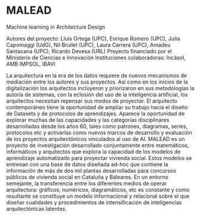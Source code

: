 # MALEAD
Machine learning in Architecture Design

Autores del proyecto:  Lluís Ortega (UPC), Enrique Romero (UPC), Julia Capomaggi (UdG), Nil Brullet (UPC), Laura Carrera (UPC), Amadeu Santacana (UPC), Ricardo Devesa (URL) Proyecto financiado por el Ministerio de Ciencias e Innovación Instituciones colaboradoras: Incàsol, AMB IMPSOL, IBAVI 

La arquitectura en la era de los datos requiere de nuevos mecanismos de mediación entre los autores y sus proyectos. Así como en los inicios de la digitalización los arquitectos incluyeron y priorizaron en sus metodologías la autoría de sistemas, con la eclosión del uso de la inteligencia artificial, los arquitectos necesitan repensar sus modos de proyectar. El arquitecto contemporáneo tiene la oportunidad de ampliar su trabajo hacia el diseño de Datasets y de protocolos de aprendizajes. Aparece la oportunidad de explorar muchas de las capacidades y las categorías disciplinares desarrolladas desde los años 60, tales como patrones, diagramas, series, protocolos etc y activarlas como nuevos marcos de desarrollo y evaluación de los proyectos arquitectónicos vinculados al uso de AI. MALEAD es un proyecto de investigación desarrollado conjuntamente entre matemáticos, informáticos y arquitectos que explora la capacidad de los modelos de aprendizaje automatizado para proyectar vivienda social. Estos modelos se entrenan con una base de datos diseñada ad-hoc que contiene la información de más de dos mil plantas desarrolladas para concursos públicos de vivienda social en Cataluña y Baleares. En un entorno semejante, la transferencia entre los diferentes medios de operar arquitectura: gráficos, numéricos, diagramáticos, etc es constante y como resultante se constituye un modelo informacional y relacional sobre el que diseñar cualidades y procedimientos de intensificación de inteligencias arquitectónicas latentes. 
